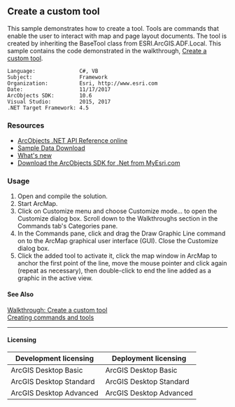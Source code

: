 ## Create a custom tool

This sample demonstrates how to create a tool. Tools are commands that enable the user to interact with map and page layout documents. The tool is created by inheriting the BaseTool class from ESRI.ArcGIS.ADF.Local. This sample contains the code demonstrated in the walkthrough, [Create a custom tool](http://ec9c3bf9-1bae-4d56-9ae6-e439dbd0f18f).  


<!-- TODO: Fill this section below with metadata about this sample-->
```
Language:              C#, VB
Subject:               Framework
Organization:          Esri, http://www.esri.com
Date:                  11/17/2017
ArcObjects SDK:        10.6
Visual Studio:         2015, 2017
.NET Target Framework: 4.5
```

### Resources

* [ArcObjects .NET API Reference online](http://desktop.arcgis.com/en/arcobjects/latest/net/webframe.htm)  
* [Sample Data Download](../../releases)  
* [What's new](http://desktop.arcgis.com/en/arcobjects/latest/net/webframe.htm#91cabc68-2271-400a-8ff9-c7fb25108546.htm)  
* [Download the ArcObjects SDK for .Net from MyEsri.com](https://my.esri.com/)  

### Usage
1. Open and compile the solution.  
1. Start ArcMap.  
1. Click on Customize menu and choose Customize mode… to open the Customize dialog box. Scroll down to the Walkthroughs section in the Commands tab's Categories pane.  
1. In the Commands pane, click and drag the Draw Graphic Line command on to the ArcMap graphical user interface (GUI). Close the Customize dialog box.  
1. Click the added tool to activate it, click the map window in ArcMap to anchor the first point of the line, move the mouse pointer and click again (repeat as necessary), then double-click to end the line added as a graphic in the active view.  







#### See Also  
[Walkthrough: Create a custom tool](http://desktop.arcgis.com/search/?q=Walkthrough%3A%20Create%20a%20custom%20tool&p=0&language=en&product=arcobjects-sdk-dotnet&version=&n=15&collection=help)  
[Creating commands and tools](http://desktop.arcgis.com/search/?q=Creating%20commands%20and%20tools&p=0&language=en&product=arcobjects-sdk-dotnet&version=&n=15&collection=help)  


---------------------------------

#### Licensing  
| Development licensing | Deployment licensing | 
| ------------- | ------------- | 
| ArcGIS Desktop Basic | ArcGIS Desktop Basic |  
| ArcGIS Desktop Standard | ArcGIS Desktop Standard |  
| ArcGIS Desktop Advanced | ArcGIS Desktop Advanced |  


